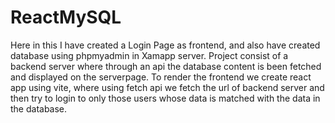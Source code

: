 # ReactMySQL


Here in this I have created a Login Page as frontend, and also have created database using phpmyadmin in Xamapp server. 
Project consist of a backend server where through an api the database content is been fetched and displayed on the serverpage. 
To render the frontend we create react app using vite, where using fetch api we fetch the url of backend server and then try to login to only those users whose data is matched with the data in the database.
